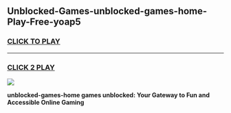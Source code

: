 
## Unblocked-Games-unblocked-games-home-Play-Free-yoap5
<h3>
<a href="https://premium76.site?title=unblocked-games-home&ref=17A">CLICK TO PLAY</a></h3>
<hr>

<h3>
<a href="https://premium76.site?title=unblocked-games-home&ref=17A">CLICK 2 PLAY</a>
  
</h3>

<a href="https://premium76.site?title=unblocked-games-home&ref=17A"><img src="https://clearcache.store/games.png"></a>


**unblocked-games-home games unblocked: Your Gateway to Fun and Accessible Online Gaming**
